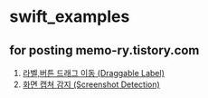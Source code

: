# swift_examples 
## for posting memo-ry.tistory.com

1. [라벨,버튼 드래그 이동 (Draggable Label)](https://memo-ry.tistory.com/4)
2. [화면 캡쳐 감지 (Screenshot Detection)](https://memo-ry.tistory.com/5)

